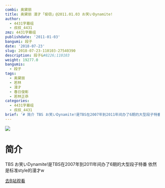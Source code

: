 ```yaml
---
combi: 奥黛丽
title: 奥黛丽 漫才「偷窃」@2011.01.03 お笑いDynamite!
author:
  - 4431字幕组
  - 叔叔_4431
zmz: 4431字幕组
publishdate: '2011-01-03'
bangumi: 段子
date: '2018-07-23'
slug: 2018-07-23-110103-27540390
description: 段子&#8226;110103
weight: 19277.0
bangumis:
  - 段子
tags:
  - 奥黛丽
  - 若林
  - 漫才
  - 春日俊彰
  - 若林正恭
categories:
  - 4431字幕组
  - 叔叔_4431
brief: '# 简介 TBS お笑いDynamite!是TBS在2007年到2011年间办了6期的大型段子特番 依然是标准style的漫才w'
---
```

![](https://i.imgur.com/PSb9646.jpg)
# 简介  
TBS
お笑いDynamite!是TBS在2007年到2011年间办了6期的大型段子特番
依然是标准style的漫才w  

[去B站观看](https://www.bilibili.com/video/av27540390/)
 

